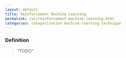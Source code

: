 ```yaml
---
layout: default
title: Reinforcement Machine Learning
permalink: /ai/reinforcement-machine-learning.html
categories: categorisation machine-learning technique
---
```


### Definition

> "TODO"
